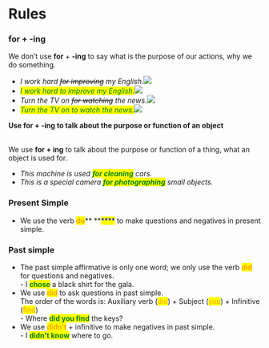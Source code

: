 # Rules

### **for** + **-ing**

We don’t use **for** + **-ing** to say what is the purpose of our actions, why we do something.

* _I work hard _~~_for improving_~~_ my English._![](https://test-english.com/staging03/wp-content/plugins/watupro/wrong.png)
* _<mark style="color:green;">I work hard to improve my English.</mark>_![](https://test-english.com/staging03/wp-content/plugins/watupro/correct.png)
* _Turn the TV on _~~_for watching_~~_ the news._![](https://test-english.com/staging03/wp-content/plugins/watupro/wrong.png)
* _<mark style="color:green;">Turn the TV on to watch the news.</mark>_![](https://test-english.com/staging03/wp-content/plugins/watupro/correct.png)



**Use for + -ing to talk about the purpose or function of an object**

&#x20;\
We use **for + ing** to talk about the purpose or function of a thing, what an object is used for.

* _This machine is used <mark style="color:green;">**for cleaning**</mark> <mark style="color:green;"></mark><mark style="color:green;"></mark> cars._
* _This is a special camera <mark style="color:green;">**for photographing**</mark> small objects._ &#x20;

### Present Simple

* We use the verb <mark style="color:orange;">**do**</mark>** **<mark style="color:blue;">****</mark> to make questions and negatives in present simple.

### Past simple

* The past simple affirmative is only one word; we only use the verb <mark style="color:orange;">**did**</mark> <mark style="color:orange;"></mark><mark style="color:orange;"></mark> for questions and negatives.\
  \- I <mark style="color:green;">**chose**</mark> a black shirt for the gala.
* We use <mark style="color:orange;">**did**</mark> <mark style="color:orange;"></mark><mark style="color:orange;"></mark> to ask questions in past simple.\
  The order of the words is: Auxiliary verb (<mark style="color:orange;">did</mark>) + Subject (<mark style="color:orange;">you</mark>) + Infinitive (<mark style="color:orange;">find</mark>)\
  \- Where <mark style="color:green;">**did you find**</mark> the keys?
* We use <mark style="color:orange;">**didn’t**</mark> + infinitive to make negatives in past simple.\
  \- I <mark style="color:green;">**didn't know**</mark> where to go.

